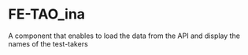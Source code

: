 # FE-TAO_ina
A component that enables to load the data from the API and display the names of the test-takers

